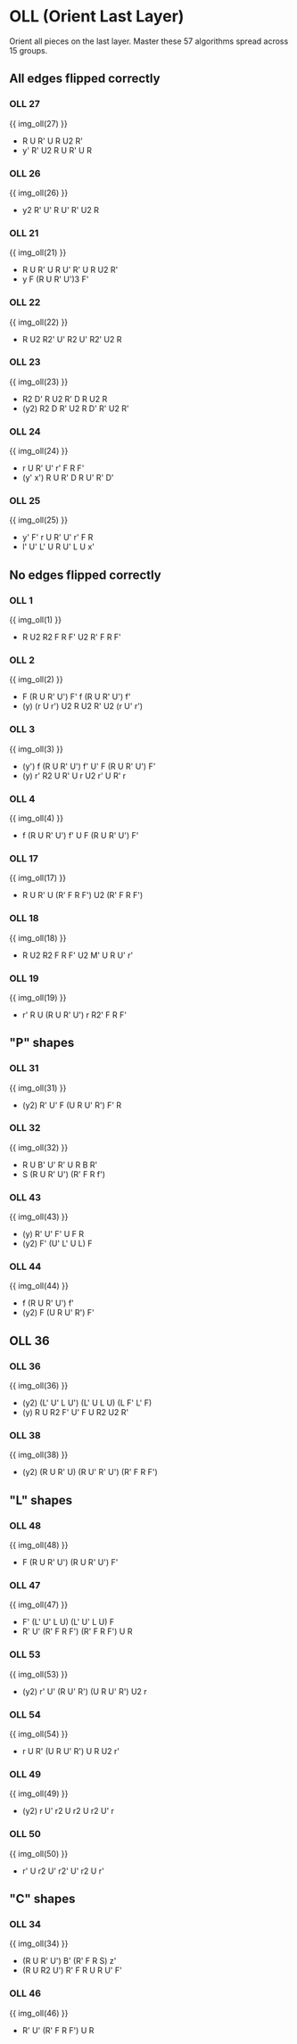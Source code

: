 # OLL (Orient Last Layer)

Orient all pieces on the last layer. Master these 57 algorithms spread across 15 groups.

## All edges flipped correctly

### OLL 27

{{ img_oll(27) }}

- R U R' U R U2 R'
- y' R' U2 R U R' U R

### OLL 26

{{ img_oll(26) }}

- y2 R' U' R U' R' U2 R

### OLL 21

{{ img_oll(21) }}

- R U R' U R U' R' U R U2 R'
- y F (R U R' U')3 F'

### OLL 22

{{ img_oll(22) }}

- R U2 R2' U' R2 U' R2' U2 R

### OLL 23

{{ img_oll(23) }}

- R2 D' R U2 R' D R U2 R
- (y2) R2 D R' U2 R D' R' U2 R'

### OLL 24

{{ img_oll(24) }}

- r U R' U' r' F R F'
- (y' x') R U R' D R U' R' D'

### OLL 25

{{ img_oll(25) }}

- y' F' r U R' U' r' F R
- l' U' L' U R U' L U x'

## No edges flipped correctly

### OLL 1

{{ img_oll(1) }}

- R U2 R2 F R F' U2 R' F R F'

### OLL 2

{{ img_oll(2) }}

- F (R U R' U') F' f (R U R' U') f'
- (y) (r U r') U2 R U2 R' U2 (r U' r')

### OLL 3

{{ img_oll(3) }}

- (y') f (R U R' U') f' U' F (R U R' U') F'
- (y) r' R2 U R' U r U2 r' U R' r

### OLL 4

{{ img_oll(4) }}

- f (R U R' U') f' U F (R U R' U') F'

### OLL 17

{{ img_oll(17) }}

- R U R' U (R' F R F') U2 (R' F R F')

### OLL 18

{{ img_oll(18) }}

- R U2 R2 F R F' U2 M' U R U' r'

### OLL 19

{{ img_oll(19) }}

- r' R U (R U R' U') r R2' F R F'

## "P" shapes

### OLL 31

{{ img_oll(31) }}

- (y2) R' U' F (U R U' R') F' R

### OLL 32

{{ img_oll(32) }}

- R U B' U' R' U R B R'
- S (R U R' U') (R' F R f')

### OLL 43

{{ img_oll(43) }}

- (y) R' U' F' U F R
- (y2) F' (U' L' U L) F

### OLL 44

{{ img_oll(44) }}

- f (R U R' U') f'
- (y2) F (U R U' R') F'

## OLL 36

### OLL 36

{{ img_oll(36) }}

- (y2) (L' U' L U') (L' U L U) (L F' L' F)
- (y) R U R2 F' U' F U R2 U2 R'

### OLL 38

{{ img_oll(38) }}

- (y2) (R U R' U) (R U' R' U') (R' F R F')

## "L" shapes

### OLL 48

{{ img_oll(48) }}

- F (R U R' U') (R U R' U') F'

### OLL 47

{{ img_oll(47) }}

- F' (L' U' L U) (L' U' L U) F
- R' U' (R' F R F') (R' F R F') U R

### OLL 53

{{ img_oll(53) }}

- (y2) r' U' (R U' R') (U R U' R') U2 r

### OLL 54

{{ img_oll(54) }}

- r U R' (U R U' R') U R U2 r'

### OLL 49

{{ img_oll(49) }}

- (y2) r U' r2 U r2 U r2 U' r

### OLL 50

{{ img_oll(50) }}

- r' U r2 U' r2' U' r2 U r'

## "C" shapes

### OLL 34

{{ img_oll(34) }}

- (R U R' U') B' (R' F R S) z'
- (R U R2 U') R' F R U R U' F'

### OLL 46

{{ img_oll(46) }}

- R' U' (R' F R F') U R
